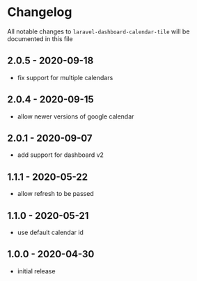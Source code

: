 # Changelog

All notable changes to `laravel-dashboard-calendar-tile` will be documented in this file

## 2.0.5 - 2020-09-18

- fix support for multiple calendars

## 2.0.4 - 2020-09-15

- allow newer versions of google calendar

## 2.0.1 - 2020-09-07

- add support for dashboard v2

## 1.1.1 - 2020-05-22

- allow refresh to be passed

## 1.1.0 - 2020-05-21

- use default calendar id

## 1.0.0 - 2020-04-30

- initial release
